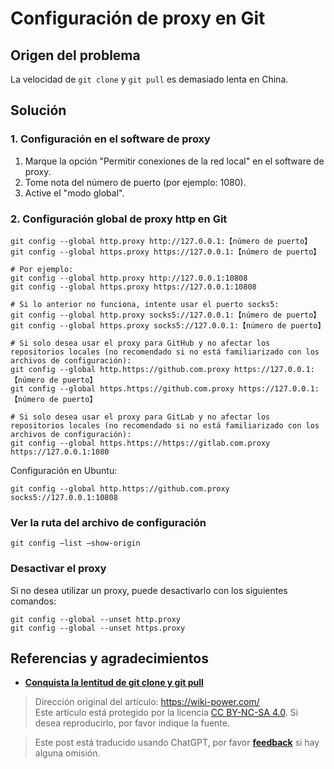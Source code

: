 # Configuración de proxy en Git

## Origen del problema

La velocidad de `git clone` y `git pull` es demasiado lenta en China.

## Solución

### 1. Configuración en el software de proxy

1. Marque la opción "Permitir conexiones de la red local" en el software de proxy.
2. Tome nota del número de puerto (por ejemplo: 1080).
3. Active el "modo global".

### 2. Configuración global de proxy http en Git

```shell
git config --global http.proxy http://127.0.0.1:【número de puerto】
git config --global https.proxy https://127.0.0.1:【número de puerto】

# Por ejemplo:
git config --global http.proxy http://127.0.0.1:10808
git config --global https.proxy https://127.0.0.1:10808

# Si lo anterior no funciona, intente usar el puerto socks5:
git config --global http.proxy socks5://127.0.0.1:【número de puerto】
git config --global https.proxy socks5://127.0.0.1:【número de puerto】

# Si solo desea usar el proxy para GitHub y no afectar los repositorios locales (no recomendado si no está familiarizado con los archivos de configuración):
git config --global http.https://github.com.proxy https://127.0.0.1:【número de puerto】
git config --global https.https://github.com.proxy https://127.0.0.1:【número de puerto】

# Si solo desea usar el proxy para GitLab y no afectar los repositorios locales (no recomendado si no está familiarizado con los archivos de configuración):
git config --global https.https://https://gitlab.com.proxy https://127.0.0.1:1080
```

Configuración en Ubuntu:

```shell
git config --global http.https://github.com.proxy socks5://127.0.0.1:10808
```

### Ver la ruta del archivo de configuración

```
git config –list –show-origin
```

### Desactivar el proxy

Si no desea utilizar un proxy, puede desactivarlo con los siguientes comandos:

```shell
git config --global --unset http.proxy
git config --global --unset https.proxy
```

## Referencias y agradecimientos

- [**Conquista la lentitud de git clone y git pull**](https://c.lanmit.com/czxt/Linux/16965.html)

> Dirección original del artículo: <https://wiki-power.com/>  
> Este artículo está protegido por la licencia [CC BY-NC-SA 4.0](https://creativecommons.org/licenses/by/4.0/deed.zh). Si desea reproducirlo, por favor indique la fuente.

> Este post está traducido usando ChatGPT, por favor [**feedback**](https://github.com/linyuxuanlin/Wiki_MkDocs/issues/new) si hay alguna omisión.